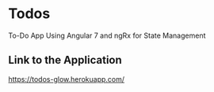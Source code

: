 # Todos

To-Do App Using Angular 7 and ngRx for State Management

## Link to the Application

https://todos-glow.herokuapp.com/
